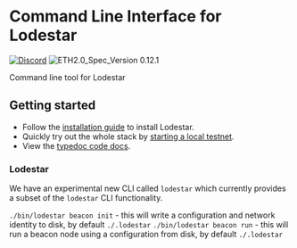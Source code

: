 # Command Line Interface for Lodestar
[![Discord](https://img.shields.io/discord/593655374469660673.svg?label=Discord&logo=discord)](https://discord.gg/aMxzVcr)
![ETH2.0_Spec_Version 0.12.1](https://img.shields.io/badge/ETH2.0_Spec_Version-0.12.1-2e86c1.svg)

Command line tool for Lodestar

## Getting started

- Follow the [installation guide](https://chainsafe.github.io/lodestar/installation) to install Lodestar.
- Quickly try out the whole stack by [starting a local testnet](https://chainsafe.github.io/lodestar/usage).
- View the [typedoc code docs](https://chainsafe.github.io/lodestar/packages).

### Lodestar

We have an experimental new CLI called `lodestar` which currently provides a subset of the `lodestar` CLI functionality.

`./bin/lodestar beacon init` - this will write a configuration and network identity to disk, by default `./.lodestar`
`./bin/lodestar beacon run` - this will run a beacon node using a configuration from disk, by default `./.lodestar`
